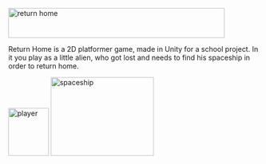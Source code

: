 <img width="433" height="60" alt="return home" src="https://github.com/user-attachments/assets/95268243-680f-4823-8b18-948bb010df91" /> <br />

Return Home is a 2D platformer game, made in Unity for a school project. In it you play as a little alien, who got lost and needs to find his spaceship in order to return home.

<img width="81,4" height="96,8" alt="player" src="https://github.com/user-attachments/assets/51207a40-046f-4ed1-858d-2255b18dbfd3" />
<img width="206,67" height="158" alt="spaceship" src="https://github.com/user-attachments/assets/74880662-c6fb-4a09-8ca0-0a0a88f9c9e1" />

